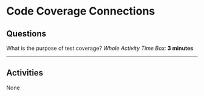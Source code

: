 # Code Coverage Connections

## Questions

What is the purpose of test coverage?
*Whole Activity Time Box:* **3 minutes**

---

## Activities

None
